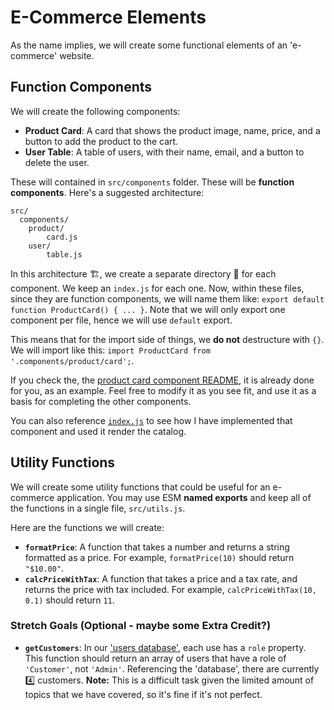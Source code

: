 # E-Commerce Elements

As the name implies, we will create some functional elements of an 'e-commerce' website.

## Function Components

We will create the following components:

- **Product Card**: A card that shows the product image, name, price, and a button to add the product to the cart.
- **User Table**: A table of users, with their name, email, and a button to delete the user.

These will contained in `src/components` folder. These will be **function components**. Here's a suggested architecture:

```shell
src/
  components/
    product/
        card.js
    user/
        table.js
```

In this architecture 🏗️, we create a separate directory 📁 for each component. We keep an `index.js` for each one.
Now, within these files, since they are function components, we will name them like: `export default function ProductCard() { ... }`. Note that we will only export one component per file, hence we will use `default` export.

This means that for the import side of things, we **do not** destructure with `{}`. We will import like this: `import ProductCard from '.components/product/card';`.

If you check the, the [product card component README,](./src/components/product/README.md) it is already done for you, as an example. Feel free to modify it as you see fit, and use it as a basis for completing the other components.

You can also reference [`index.js`](./src/index.js) to see how I have implemented that component and used it render the catalog.

## Utility Functions

We will create some utility functions that could be useful for an e-commerce application. You may use ESM **named exports** and keep all of the functions in a single file, `src/utils.js`.

Here are the functions we will create:

- **`formatPrice`**: A function that takes a number and returns a string formatted as a price. For example, `formatPrice(10)` should return `"$10.00"`.
- **`calcPriceWithTax`**: A function that takes a price and a tax rate, and returns the price with tax included. For example, `calcPriceWithTax(10, 0.1)` should return `11`.

### Stretch Goals (Optional - maybe some Extra Credit?)

- **`getCustomers`**: In our ['users database'](./src/db/users.js), each use has a `role` property. This function should return an array of users that have a role of `'Customer'`, not `'Admin'`. Referencing the 'database', there are currently 4️⃣ customers. **Note:** This is a difficult task given the limited amount of topics that we have covered, so it's fine if it's not perfect.
